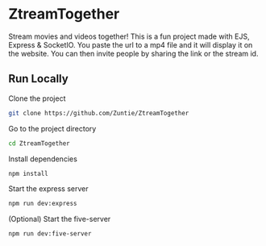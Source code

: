 # ZtreamTogether
Stream movies and videos together!
This is a fun project made with EJS, Express & SocketIO. You paste the url to a mp4 file and it will display it on the website.
You can then invite people by sharing the link or the stream id.

 
## Run Locally  
Clone the project  

~~~bash  
git clone https://github.com/Zuntie/ZtreamTogether
~~~

Go to the project directory  

~~~bash  
cd ZtreamTogether
~~~

Install dependencies  

~~~bash  
npm install
~~~

Start the express server

~~~bash  
npm run dev:express
~~~ 

(Optional) Start the five-server
~~~bash  
npm run dev:five-server
~~~